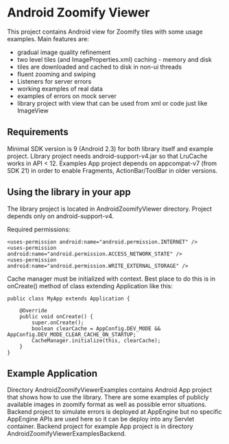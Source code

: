# Android Zoomify Viewer

This project contains Android view for Zoomify tiles with some usage examples. 
Main features are:
 * gradual image quality refinement
 * two level tiles (and ImageProperties.xml) caching - memory and disk
 * tiles are downloaded and cached to disk in non-ui threads
 * fluent zooming and swiping
 * Listeners for server errors 
 * working examples of real data
 * examples of errors on mock server
 * library project with view that can be used from xml or code just like ImageView
 
## Requirements
Minimal SDK version is 9 (Android 2.3) for both library itself and example project.
Library project needs android-support-v4.jar so that LruCache works in API < 12.
Examples App project depends on appcompat-v7 (from SDK 21) in order to enable Fragments, ActionBar/ToolBar in older versions.

## Using the library in your app
The library project is located in AndroidZoomifyViewer directory. Project depends only on android-support-v4.

Required permissions:
```
<uses-permission android:name="android.permission.INTERNET" />
<uses-permission android:name="android.permission.ACCESS_NETWORK_STATE" />
<uses-permission android:name="android.permission.WRITE_EXTERNAL_STORAGE" />
```
Cache manager must be initialized with context. Best place to do this is in onCreate() method of class extending Application like this:
```
public class MyApp extends Application {

	@Override
	public void onCreate() {
		super.onCreate();
		boolean clearCache = AppConfig.DEV_MODE && AppConfig.DEV_MODE_CLEAR_CACHE_ON_STARTUP;
		CacheManager.initialize(this, clearCache);
	}
}

```

## Example Application
Directory AndroidZoomifyViewerExamples contains Android App project that shows how to use the library. There are some examples of publicly available images in zoomify format as well as possible error situations. 
Backend project to simulate errors is deployed at AppEngine but no specific AppEngine APIs are used here so it can be deploy into any Servlet container. Backend project for example App project is in directory AndroidZoomifyViewerExamplesBackend.

